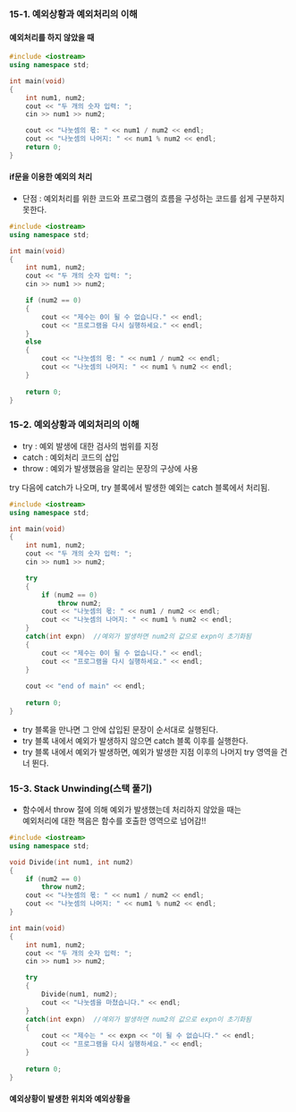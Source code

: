 ### 15-1. 예외상황과 예외처리의 이해

#### 예외처리를 하지 않았을 때
```C++
#include <iostream>
using namespace std;

int main(void)
{
	int num1, num2;
	cout << "두 개의 숫자 입력: ";
	cin >> num1 >> num2;

	cout << "나눗셈의 몫: " << num1 / num2 << endl;
	cout << "나눗셈의 나머지: " << num1 % num2 << endl;
	return 0;
}
```

#### if문을 이용한 예외의 처리
- 단점 : 예외처리를 위한 코드와 프로그램의 흐름을 구성하는 코드를 쉽게 구분하지 못한다.
```C++
#include <iostream>
using namespace std;

int main(void)
{
	int num1, num2;
	cout << "두 개의 숫자 입력: ";
	cin >> num1 >> num2;

	if (num2 == 0)
	{
		cout << "제수는 0이 될 수 없습니다." << endl;
		cout << "프로그램을 다시 실행하세요." << endl;
	}
	else
	{
		cout << "나눗셈의 몫: " << num1 / num2 << endl;
		cout << "나눗셈의 나머지: " << num1 % num2 << endl;
	}
	
	return 0;
}
```

### 15-2. 예외상황과 예외처리의 이해
- try : 예외 발생에 대한 검사의 범위를 지정 
- catch : 예외처리 코드의 삽입
- throw : 예외가 발생했음을 알리는 문장의 구상에 사용

try 다음에 catch가 나오며, try 블록에서 발생한 예외는 catch 블록에서 처리됨.

```C++
#include <iostream>
using namespace std;

int main(void)
{
	int num1, num2;
	cout << "두 개의 숫자 입력: ";
	cin >> num1 >> num2;

	try
	{
		if (num2 == 0)
			throw num2;
		cout << "나눗셈의 몫: " << num1 / num2 << endl;
		cout << "나눗셈의 나머지: " << num1 % num2 << endl;
	}
	catch(int expn)  //예외가 발생하면 num2의 값으로 expn이 초기화됨
	{
		cout << "제수는 0이 될 수 없습니다." << endl;
		cout << "프로그램을 다시 실행하세요." << endl;
	}
	
	cout << "end of main" << endl;
	
	return 0;
}
```
- try 블록을 만나면 그 안에 삽입된 문장이 순서대로 실행된다.
- try 블록 내에서 예외가 발생하지 않으면 catch 블록 이후를 실행한다.
- try 블록 내에서 예외가 발생하면, 예외가 발생한 지점 이후의 나머지 try 영역을 건너 뛴다.


### 15-3. Stack Unwinding(스택 풀기)
- 함수에서 throw 절에 의해 예외가 발생했는데 처리하지 않았을 때는
<br> 예외처리에 대한 책음은 함수를 호출한 영역으로 넘어감!!

```c++
#include <iostream>
using namespace std;

void Divide(int num1, int num2)
{
	if (num2 == 0)
		throw num2;
	cout << "나눗셈의 몫: " << num1 / num2 << endl;
	cout << "나눗셈의 나머지: " << num1 % num2 << endl;
}

int main(void)
{
	int num1, num2;
	cout << "두 개의 숫자 입력: ";
	cin >> num1 >> num2;

	try
	{
		Divide(num1, num2);
		cout << "나눗셈을 마쳤습니다." << endl;
	}
	catch(int expn)  //예외가 발생하면 num2의 값으로 expn이 초기화됨
	{
		cout << "제수는 " << expn << "이 될 수 없습니다." << endl;
		cout << "프로그램을 다시 실행하세요." << endl;
	}
	
	return 0;
}
```

#### 예외상황이 발생한 위치와 예외상황을 
